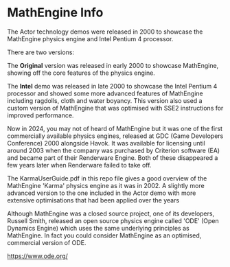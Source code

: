# MathEngine Info

The Actor technology demos were released in 2000 to showcase the MathEngine physics engine and Intel Pentium 4 processor.

There are two versions:

The **Original** version was released in early 2000 to showcase MathEngine, showing off the core features of the physics engine.

The **Intel** demo was released in late 2000 to showcase the Intel Pentium 4 processor and showed some more advanced features of MathEngine including ragdolls, cloth and water boyancy. This version also used a custom version of MathEngine that was optimised with SSE2 instructions for improved performance.

Now in 2024, you may not of heard of MathEngine but it was one of the first commercially available physics engines, released at GDC (Game Developers Conference) 2000 alongside Havok. It was available for licensing until around 2003 when the company was purchased by Criterion software (EA) and became part of their Renderware Engine. Both of these disappeared a few years later when Renderware failed to take off.

The KarmaUserGuide.pdf in this repo file gives a good overview of the MathEngine 'Karma' physics engine as it was in 2002. A slightly more advanced version to the one included in the Actor demo with more extensive optimisations that had been applied over the years

Although MathEngine was a closed source project, one of its developers, Russell Smith, released an open source physics engine called 'ODE' (Open Dynamics Engine) which uses the same underlying principles as MathEngine. In fact you could consider MathEngine as an optimised, commercial version of ODE.

https://www.ode.org/
